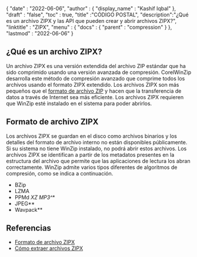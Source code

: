 {
  "date" : "2022-06-06",
  "author" : {
    "display_name" : "Kashif Iqbal"
},
  "draft" : "false",
  "toc" : true,
  "title" :"CÓDIGO POSTAL",
  "description":"¿Qué es un archivo ZIPX y las API que pueden crear y abrir archivos ZIPX?",
  "linktitle" : "ZIPX",
  "menu" : {
    "docs" : {
      "parent" : "compression"
}
},
  "lastmod" : "2022-06-06"
}

## ¿Qué es un archivo ZIPX?

Un archivo ZIPX es una versión extendida del archivo ZIP estándar que ha sido comprimido usando una versión avanzada de compresión. CorelWinZip desarrolla este método de compresión avanzado que comprime todos los archivos usando el formato ZIPX extendido. Los archivos ZIPX son más pequeños que el [formato de archivo ZIP](/es/compression/zip/) y hacen que la transferencia de datos a través de Internet sea más eficiente. Los archivos ZIPX requieren que WinZip esté instalado en el sistema para poder abrirlos.

## Formato de archivo ZIPX

Los archivos ZIPX se guardan en el disco como archivos binarios y los detalles del formato de archivo interno no están disponibles públicamente. Si su sistema no tiene WinZip instalado, no podrá abrir estos archivos. Los archivos ZIPX se identifican a partir de los metadatos presentes en la estructura del archivo que permite que las aplicaciones de lectura los abran correctamente. WinZip admite varios tipos diferentes de algoritmos de compresión, como se indica a continuación.

* BZip
* LZMA
* PPMd
*XZ*
*MP3^**
* JPEG**
* Wavpack**

## Referencias

* [Formato de archivo ZIPX](https://kb.corel.com/en/125951)
* [Cómo extraer archivos ZIPX](https://answers.microsoft.com/en-us/windows/forum/all/i-want-to-extract-zipx-files/32827ca4-ceec-4faf-93d9-d9ecffb1fb41)

